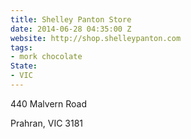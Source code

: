 ```yaml
---
title: Shelley Panton Store
date: 2014-06-28 04:35:00 Z
website: http://shop.shelleypanton.com
tags:
- mork chocolate
State:
- VIC
---
```


440 Malvern Road

Prahran, VIC 3181
